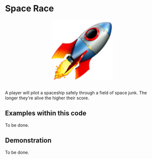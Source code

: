 # Space Race
<p align="center">
  <img src="demo/app-icon.png " alt="Application icon"
	  title="Application icon" align="center" width="200" height="200" />
</p>
</br>
A player will pilot a spaceship safely through a field of space junk. The longer they're alive the higher their score.

## Examples within this code
To be done.

## Demonstration
To be done.
</br>
<!-- <p align="center">
<img src="demo/space-race.gif" alt="Application demonstration"
	title="Application demonstration" width="250" height="500" />
</p> -->
